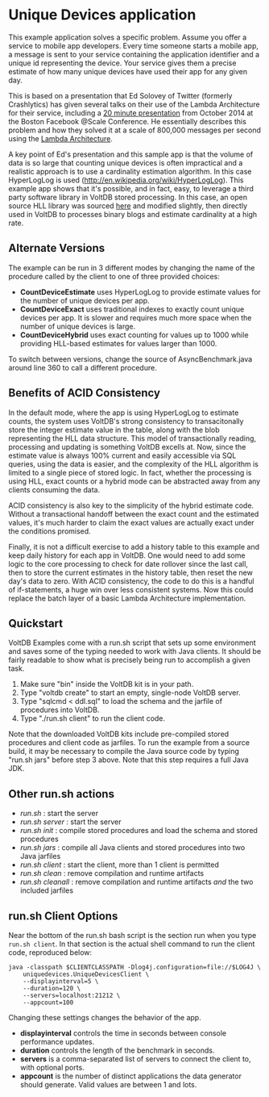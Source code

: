 Unique Devices application
===========================

This example application solves a specific problem. Assume you offer a service to mobile app developers. Every time someone starts a mobile app, a message is sent to your service containing the application identifier and a unique id representing the device. Your service gives them a precise estimate of how many unique devices have used their app for any given day.

This is based on a presentation that Ed Solovey of Twitter (formerly Crashlytics) has given several talks on their use of the Lambda Architecture for their service, including a [20 minute presentation](http://youtu.be/56wy_mGEnzQ) from October 2014 at the Boston Facebook @Scale Conference. He essentially describes this problem and how they solved it at a scale of 800,000 messages per second using the [Lambda Architecture](http://en.wikipedia.org/wiki/Lambda_architecture).

A key point of Ed's presentation and this sample app is that the volume of data is so large that counting unique devices is often impractical and a realistic approach is to use a cardinality estimation algorithm. In this case HyperLogLog is used (http://en.wikipedia.org/wiki/HyperLogLog). This example app shows that it's possible, and in fact, easy, to leverage a third party software library in VoltDB stored processing. In this case, an open source HLL library was sourced [here](https://github.com/addthis/stream-lib) and modified slightly, then directly used in VoltDB to processes binary blogs and estimate cardinality at a high rate.

Alternate Versions
----------
The example can be run in 3 different modes by changing the name of the procedure called by the client to one of three provided choices:

* **CountDeviceEstimate** uses HyperLogLog to provide estimate values for the number of unique devices per app.
* **CountDeviceExact** uses traditional indexes to exactly count unique devices per app. It is slower and requires much more space when the number of unique devices is large.
* **CountDeviceHybrid** uses exact counting for values up to 1000 while providing HLL-based estimates for values larger than 1000.

To switch between versions, change the source of AsyncBenchmark.java around line 360 to call a different procedure.

Benefits of ACID Consistency
----------
In the default mode, where the app is using HyperLogLog to estimate counts, the system uses VoltDB's strong consistency to transacitonally store the integer estimate value in the table, along with the blob representing the HLL data structure. This model of transactionally reading, processing and updating is something VoltDB excells at. Now, since the estimate value is always 100% current and easily accessible via SQL queries, using the data is easier, and the complexity of the HLL algorithm is limited to a single piece of stored logic. In fact, whether the processing is using HLL, exact counts or a hybrid mode can be abstracted away from any clients consuming the data.

ACID consistency is also key to the simplicity of the hybrid estimate code. Without a transactional handoff between the exact count and the estimated values, it's much harder to claim the exact values are actually exact under the conditions promised.

Finally, it is not a difficult exercise to add a history table to this example and keep daily history for each app in VoltDB. One would need to add some logic to the core processing to check for date rollover since the last call, then to store the current estimates in the history table, then reset the new day's data to zero. With ACID consistency, the code to do this is a handful of if-statements, a huge win over less consistent systems. Now this could replace the batch layer of a basic Lambda Architecture implementation.

Quickstart
-----------
VoltDB Examples come with a run.sh script that sets up some environment and saves some of the typing needed to work with Java clients. It should be fairly readable to show what is precisely being run to accomplish a given task.

1. Make sure "bin" inside the VoltDB kit is in your path.
2. Type "voltdb create" to start an empty, single-node VoltDB server.
3. Type "sqlcmd < ddl.sql" to load the schema and the jarfile of procedures into VoltDB.
4. Type "./run.sh client" to run the client code.

Note that the downloaded VoltDB kits include pre-compiled stored procedures and client code as jarfiles. To run the example from a source build, it may be necessary to compile the Java source code by typing "run.sh jars" before step 3 above. Note that this step requires a full Java JDK.

Other run.sh actions
-----------
- *run.sh* : start the server
- *run.sh server* : start the server
- *run.sh init* : compile stored procedures and load the schema and stored procedures
- *run.sh jars* : compile all Java clients and stored procedures into two Java jarfiles
- *run.sh client* : start the client, more than 1 client is permitted
- *run.sh clean* : remove compilation and runtime artifacts
- *run.sh cleanall* : remove compilation and runtime artifacts *and* the two included jarfiles

run.sh Client Options
--------------
Near the bottom of the run.sh bash script is the section run when you type `run.sh client`. In that section is the actual shell command to run the client code, reproduced below:

    java -classpath $CLIENTCLASSPATH -Dlog4j.configuration=file://$LOG4J \
        uniquedevices.UniqueDevicesClient \
        --displayinterval=5 \
        --duration=120 \
        --servers=localhost:21212 \
        --appcount=100

Changing these settings changes the behavior of the app.

* **displayinterval** controls the time in seconds between console performance updates.
*  **duration** controls the length of the benchmark in seconds.
* **servers** is a comma-separated list of servers to connect the client to, with optional ports.
* **appcount** is the number of distinct applications the data generator should generate. Valid values are between 1 and lots.
